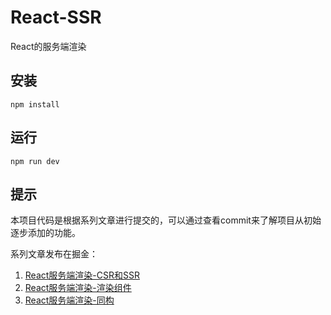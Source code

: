 # React-SSR
React的服务端渲染

## 安装
```
npm install
```

## 运行
```
npm run dev
```

## 提示
本项目代码是根据系列文章进行提交的，可以通过查看commit来了解项目从初始逐步添加的功能。

系列文章发布在掘金：
1. [React服务端渲染-CSR和SSR](https://juejin.im/post/5d8838bb6fb9a06b141822e2)
2. [React服务端渲染-渲染组件](https://juejin.im/post/5d8868bd6fb9a06b2b47b665)
3. [React服务端渲染-同构](https://juejin.im/post/5d89c3c1f265da03db07b8e2)
